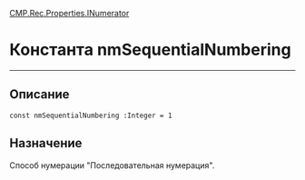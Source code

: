 ﻿---
Link: CMP.Rec.Properties.INumerator.@nmSequentialNumbering
---

<!---  Навигация
[Имя проекта](#) :
-->
[CMP.Rec.Properties.INumerator](Default)

# Константа nmSequentialNumbering
---

## Описание

    const nmSequentialNumbering :Integer = 1

<!--
## Аргументы{#Args}

### Аргумент1

Описание аргумента 1
-->

## Назначение

Способ нумерации "Последовательная нумерация".

<!--
## Пример

    nmSequentialNumbering...
-->

